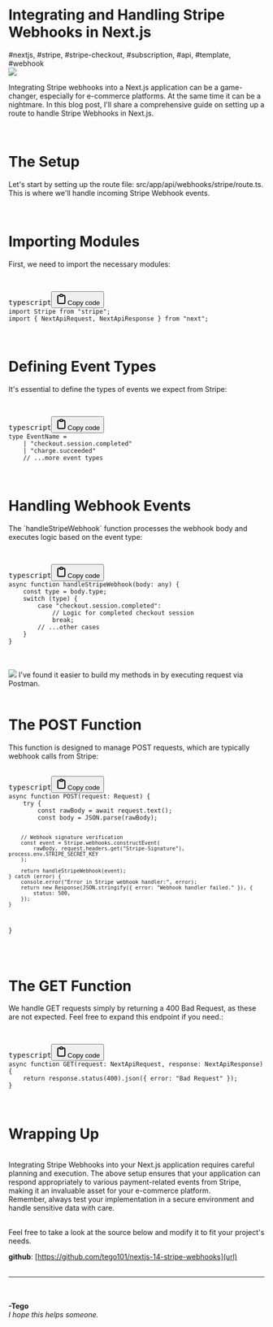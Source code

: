 <h1 class="lg:text-4xl font-bold">Integrating and Handling Stripe Webhooks in Next.js</h1>
#nextjs, #stripe, #stripe-checkout, #subscription, #api, #template, #webhook
<div class="w-128 h-128 my-4 bg-gradient-to-bl from-blue-400 to-blue-800 shadow-2xl rounded-xl"> 
	<img src="[/peek.png](https://assets.stickpng.com/images/62a382f06209494ec2b17087.png)">
</div>
<p class="text-slate-700">
Integrating Stripe webhooks into a Next.js application can be a game-changer, especially for e-commerce platforms. At the same time it can be a nightmare. In this blog post, I'll share a comprehensive guide on setting up a route to handle Stripe Webhooks in Next.js.
</p>
<br>
<h1 class="text-4xl font-bold">The Setup</h1>
<p class="text-slate-700">
Let's start by setting up the route file: <span class="bg-green-500/80 text-white p-1 text-sm px-2 border border-green-500 font-light rounded">src/app/api/webhooks/stripe/route.ts</span>. This is where we'll handle incoming Stripe Webhook events.
</p>
<br>
<h1 class="text-4xl font-bold">Importing Modules</h1>
<p class="text-slate-700">First, we need to import the necessary modules:</p>
<br>
<pre><div class="bg-black rounded-md"><div class="flex items-center relative text-gray-200 bg-gray-800 dark:bg-token-surface-primary px-4 py-2 text-xs font-sans justify-between rounded-t-md"><span>typescript</span><button class="flex gap-1 items-center"><svg width="24" height="24" viewBox="0 0 24 24" fill="none" xmlns="http://www.w3.org/2000/svg" class="icon-sm"><path fill-rule="evenodd" clip-rule="evenodd" d="M12 4C10.8954 4 10 4.89543 10 6H14C14 4.89543 13.1046 4 12 4ZM8.53513 4C9.22675 2.8044 10.5194 2 12 2C13.4806 2 14.7733 2.8044 15.4649 4H17C18.6569 4 20 5.34315 20 7V19C20 20.6569 18.6569 22 17 22H7C5.34315 22 4 20.6569 4 19V7C4 5.34315 5.34315 4 7 4H8.53513ZM8 6H7C6.44772 6 6 6.44772 6 7V19C6 19.5523 6.44772 20 7 20H17C17.5523 20 18 19.5523 18 19V7C18 6.44772 17.5523 6 17 6H16C16 7.10457 15.1046 8 14 8H10C8.89543 8 8 7.10457 8 6Z" fill="currentColor"></path></svg>Copy code</button></div><div class="p-4 overflow-y-auto"><code class="!whitespace-pre hljs  text-indigo-300 language-typescript">import Stripe from "stripe";
import { NextApiRequest, NextApiResponse } from "next";
</code></div></div></pre>
<br>
<h1 class="text-4xl font-bold">Defining Event Types</h1>
<p class="text-slate-700">It's essential to define the types of events we expect from Stripe:</p>
<br>
<pre><div class="bg-black rounded-md"><div class="flex items-center relative text-white bg-gray-800 dark:bg-token-surface-primary px-4 py-2 text-xs font-sans justify-between rounded-t-md"><span>typescript</span><button class="flex gap-1 items-center"><svg width="24" height="24" viewBox="0 0 24 24" fill="none" xmlns="http://www.w3.org/2000/svg" class="icon-sm"><path fill-rule="evenodd" clip-rule="evenodd" d="M12 4C10.8954 4 10 4.89543 10 6H14C14 4.89543 13.1046 4 12 4ZM8.53513 4C9.22675 2.8044 10.5194 2 12 2C13.4806 2 14.7733 2.8044 15.4649 4H17C18.6569 4 20 5.34315 20 7V19C20 20.6569 18.6569 22 17 22H7C5.34315 22 4 20.6569 4 19V7C4 5.34315 5.34315 4 7 4H8.53513ZM8 6H7C6.44772 6 6 6.44772 6 7V19C6 19.5523 6.44772 20 7 20H17C17.5523 20 18 19.5523 18 19V7C18 6.44772 17.5523 6 17 6H16C16 7.10457 15.1046 8 14 8H10C8.89543 8 8 7.10457 8 6Z" fill="currentColor"></path></svg>Copy code</button></div><div class="p-4 overflow-y-auto"><code class="!whitespace-pre hljs  text-indigo-300 text-indigo-300 language-typescript">type EventName =
    | "checkout.session.completed"
    | "charge.succeeded"
    // ...more event types
</code></div></div></pre>
<br>
<h1 class="text-4xl font-bold">Handling Webhook Events</h1>
<p class="text-slate-500">The `handleStripeWebhook` function processes the webhook body and executes logic based on the event type:</p>
<br>
<pre><div class="bg-black rounded-md"><div class="flex items-center relative text-gray-200 bg-gray-800 dark:bg-token-surface-primary px-4 py-2 text-xs font-sans justify-between rounded-t-md"><span>typescript</span><button class="flex gap-1 items-center"><svg width="24" height="24" viewBox="0 0 24 24" fill="none" xmlns="http://www.w3.org/2000/svg" class="icon-sm"><path fill-rule="evenodd" clip-rule="evenodd" d="M12 4C10.8954 4 10 4.89543 10 6H14C14 4.89543 13.1046 4 12 4ZM8.53513 4C9.22675 2.8044 10.5194 2 12 2C13.4806 2 14.7733 2.8044 15.4649 4H17C18.6569 4 20 5.34315 20 7V19C20 20.6569 18.6569 22 17 22H7C5.34315 22 4 20.6569 4 19V7C4 5.34315 5.34315 4 7 4H8.53513ZM8 6H7C6.44772 6 6 6.44772 6 7V19C6 19.5523 6.44772 20 7 20H17C17.5523 20 18 19.5523 18 19V7C18 6.44772 17.5523 6 17 6H16C16 7.10457 15.1046 8 14 8H10C8.89543 8 8 7.10457 8 6Z" fill="currentColor"></path></svg>Copy code</button></div><div class="p-4 overflow-y-auto"><code class="!whitespace-pre hljs text-indigo-300 language-typescript">async function handleStripeWebhook(body: any) {
    const type = body.type;
    switch (type) {
        case "checkout.session.completed":
            // Logic for completed checkout session
            break;
        // ...other cases
    }
}
</code></div></div></pre>
<br><br>
<div class="flex flex-row items-center space-x-2 mx-10">
	<img src="https://cdn.worldvectorlogo.com/logos/postman.svg" class="h-24 w-24 mr-4">
	I've found it easier to build my methods in by executing request via Postman.
</div>
<br>
<h1 class="text-4xl font-bold">The POST Function</h1>
This function is designed to manage POST requests, which are typically webhook calls from Stripe:
<br><br>
<pre><div class="bg-black rounded-md"><div class="flex items-center relative text-gray-200 bg-gray-800 dark:bg-token-surface-primary px-4 py-2 text-xs font-sans justify-between rounded-t-md"><span>typescript</span><button class="flex gap-1 items-center"><svg width="24" height="24" viewBox="0 0 24 24" fill="none" xmlns="http://www.w3.org/2000/svg" class="icon-sm"><path fill-rule="evenodd" clip-rule="evenodd" d="M12 4C10.8954 4 10 4.89543 10 6H14C14 4.89543 13.1046 4 12 4ZM8.53513 4C9.22675 2.8044 10.5194 2 12 2C13.4806 2 14.7733 2.8044 15.4649 4H17C18.6569 4 20 5.34315 20 7V19C20 20.6569 18.6569 22 17 22H7C5.34315 22 4 20.6569 4 19V7C4 5.34315 5.34315 4 7 4H8.53513ZM8 6H7C6.44772 6 6 6.44772 6 7V19C6 19.5523 6.44772 20 7 20H17C17.5523 20 18 19.5523 18 19V7C18 6.44772 17.5523 6 17 6H16C16 7.10457 15.1046 8 14 8H10C8.89543 8 8 7.10457 8 6Z" fill="currentColor"></path></svg>Copy code</button></div><div class="p-4 overflow-y-auto"><code class="!whitespace-pre hljs text-indigo-300 language-typescript">async function POST(request: Request) {
    try {
        const rawBody = await request.text();
        const body = JSON.parse(rawBody);

        // Webhook signature verification
        const event = Stripe.webhooks.constructEvent(
            rawBody, request.headers.get("Stripe-Signature"), process.env.STRIPE_SECRET_KEY
        );

        return handleStripeWebhook(event);
    } catch (error) {
        console.error("Error in Stripe webhook handler:", error);
        return new Response(JSON.stringify({ error: "Webhook handler failed." }), {
            status: 500,
        });
    }
}
</code></div></div></pre>
<br>
<h1 class="text-4xl font-bold">The GET Function</h1>
<p class="text-slate-700">We handle GET requests simply by returning a 400 Bad Request, as these are not expected. Feel free to expand this endpoint if you need.:</p>
<br>
<pre><div class="bg-black rounded-md"><div class="flex items-center relative text-gray-200 bg-gray-800 dark:bg-token-surface-primary px-4 py-2 text-xs font-sans justify-between rounded-t-md"><span>typescript</span><button class="flex gap-1 items-center"><svg width="24" height="24" viewBox="0 0 24 24" fill="none" xmlns="http://www.w3.org/2000/svg" class="icon-sm"><path fill-rule="evenodd" clip-rule="evenodd" d="M12 4C10.8954 4 10 4.89543 10 6H14C14 4.89543 13.1046 4 12 4ZM8.53513 4C9.22675 2.8044 10.5194 2 12 2C13.4806 2 14.7733 2.8044 15.4649 4H17C18.6569 4 20 5.34315 20 7V19C20 20.6569 18.6569 22 17 22H7C5.34315 22 4 20.6569 4 19V7C4 5.34315 5.34315 4 7 4H8.53513ZM8 6H7C6.44772 6 6 6.44772 6 7V19C6 19.5523 6.44772 20 7 20H17C17.5523 20 18 19.5523 18 19V7C18 6.44772 17.5523 6 17 6H16C16 7.10457 15.1046 8 14 8H10C8.89543 8 8 7.10457 8 6Z" fill="currentColor"></path></svg>Copy code</button></div><div class="p-4 overflow-y-auto"><code class="!whitespace-pre hljs text-indigo-300 language-typescript">async function GET(request: NextApiRequest, response: NextApiResponse) {
    return response.status(400).json({ error: "Bad Request" });
}
</code></div></div></pre>
<br>
<h1 class="text-4xl font-bold">Wrapping Up</h1>
<br>
Integrating Stripe Webhooks into your Next.js application requires careful planning and execution. The above setup ensures that your application can respond appropriately to various payment-related events from Stripe, making it an invaluable asset for your e-commerce platform.
<br>
Remember, always test your implementation in a secure environment and handle sensitive data with care.
<br><br>
<p>
	Feel free to take a look at the source below and modify it to fit your project's needs.
</p>

**github**: <span class="text-indigo-500">[https://github.com/tego101/nextjs-14-stripe-webhooks](url)
<br><br>
 
---
<br><br>
**-Tego**<br>
*I hope this helps someone.*
